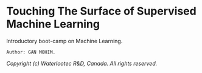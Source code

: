 # Touching The Surface of Supervised Machine Learning 
Introductory boot-camp on Machine Learning. 

`Author: GAN MOHIM.`

_Copyright (c) Waterlootec R&D, Canada. All rights reserved._
